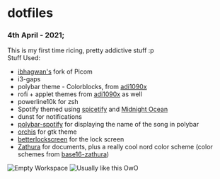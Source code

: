 # dotfiles
### 4th April - 2021; 
This is my first time ricing, pretty addictive stuff :p  
Stuff Used:
- [ibhagwan's](https://github.com/ibhagwan/picom) fork of Picom
- i3-gaps
- polybar theme - Colorblocks, from [adi1090x](https://github.com/adi1090x/polybar-themes) 
- rofi + applet themes from [adi1090x](https://github.com/adi1090x/rofi) as well
- powerline10k for zsh
- Spotify themed using [spicetify](https://github.com/khanhas/spicetify-cli) and [Midnight Ocean](https://github.com/morpheusthewhite/spicetify-themes/wiki/Themes-preview#Material-Ocean)
- dunst for notifications
- [polybar-spotify](https://github.com/Jvanrhijn/polybar-spotify) for displaying the name of the song in polybar
- [orchis](https://github.com/vinceliuice/Orchis-theme) for gtk theme
- [betterlockscreen](https://github.com/pavanjadhaw/betterlockscreen) for the lock screen  
- [Zathura](https://pwmt.org/projects/zathura/) for documents, plus a really cool nord color scheme (color schemes from [base16-zathura](https://github.com/HaoZeke/base16-zathura))
 
![Empty Workspace](https://github.com/murphodinger/dotfiles/blob/master/Screenshots/rice1_02.png?raw=true)
![Usually like this OwO](https://github.com/murphodinger/dotfiles/blob/master/Screenshots/rice1_03.png?raw=true)
